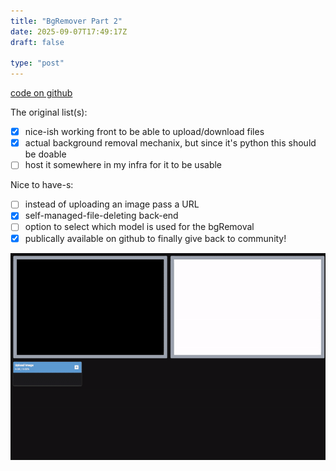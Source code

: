 ```yaml
---
title: "BgRemover Part 2"
date: 2025-09-07T17:49:17Z
draft: false

type: "post"
---
```


[code on github](https://github.com/jurstu/BackgroundBlaster)

The original list(s):

- [X] nice-ish working front to be able to upload/download files
- [X] actual background removal mechanix, but since it's python this should be doable
- [ ] host it somewhere in my infra for it to be usable

Nice to have-s:

- [ ] instead of uploading an image pass a URL 
- [X] self-managed-file-deleting back-end
- [ ] option to select which model is used for the bgRemoval
- [X] publically available on github to finally give back to community! 

![alt text](/bg-rm/output.gif)